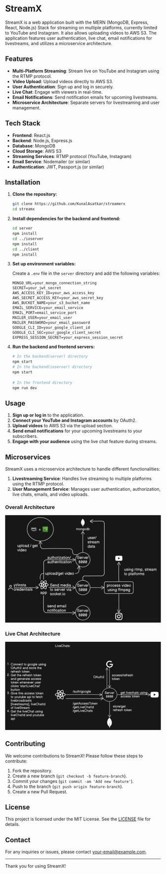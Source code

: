 # StreamX

StreamX is a web application built with the MERN (MongoDB, Express, React, Node.js) Stack for streaming on multiple platforms, currently limited to YouTube and Instagram. It also allows uploading videos to AWS S3. The application features user authentication, live chat, email notifications for livestreams, and utilizes a microservice architecture.

## Features

- **Multi-Platform Streaming**: Stream live on YouTube and Instagram using the RTMP protocol.
- **Video Upload**: Upload videos directly to AWS S3.
- **User Authentication**: Sign up and log in securely.
- **Live Chat**: Engage with viewers in real-time.
- **Email Notifications**: Send notification emails for upcoming livestreams.
- **Microservice Architecture**: Separate servers for livestreaming and user management.

## Tech Stack

- **Frontend**: React.js
- **Backend**: Node.js, Express.js
- **Database**: MongoDB
- **Cloud Storage**: AWS S3
- **Streaming Services**: RTMP protocol (YouTube, Instagram)
- **Email Service**: Nodemailer (or similar)
- **Authentication**: JWT, Passport.js (or similar)

## Installation

1. **Clone the repository:**

    ```bash
    git clone https://github.com/KunalAsatkar/streamerx
    cd streamx
    ```

2. **Install dependencies for the backend and frontend:**

    ```bash
    cd server
    npm install
    cd ../ioserver
    npm install
    cd ../client
    npm install
    ```

3. **Set up environment variables:**

    Create a `.env` file in the `server` directory and add the following variables:

    ```plaintext
    MONGO_URL=your_mongo_connection_string
    SECRET=your_jwt_secret
    AWS_ACCESS_KEY_ID=your_aws_access_key
    AWS_SECRET_ACCESS_KEY=your_aws_secret_key
    AWS_BUCKET_NAME=your_s3_bucket_name
    EMAIL_SERVICE=your_email_service
    EMAIL_PORT=email_service_port
    MAILER_USER=your_email_user
    MAILER_PASSWORD=your_email_password
    GOOGLE_CLI_ID=your_google_client_id
    GOOGLE_CLI_SEC=your_google_client_secret
    EXPRESS_SESSION_SECRET=your_express_session_secret
    ```

4. **Run the backend and frontend servers:**

    ```bash
    # In the backend(server) directory
    npm start
    # In the backend(ioserver) directory
    npm start

    # In the frontend directory
    npm run dev
    ```

## Usage

1. **Sign up or log in** to the application.
2. **Connect your YouTube and Instagram accounts** by OAuth2.
3. **Upload videos** to AWS S3 via the upload section.
4. **Send email notifications** for your upcoming livestreams to your subscribers.
5. **Engage with your audience** using the live chat feature during streams.

## Microservices

StreamX uses a microservice architecture to handle different functionalities:

1. **Livestreaming Service**: Handles live streaming to multiple platforms using the RTMP protocol.
2. **User Management Service**: Manages user authentication, authorization, live chats, emails, and video uploads.

### Overall Architecture
![Overall Architecture](./assets/streamXArch.png)

### Live Chat Architecture
![Live Chat Architecture](./assets/oauthAndLiveChats.png)


## Contributing

We welcome contributions to StreamX! Please follow these steps to contribute:

1. Fork the repository.
2. Create a new branch (`git checkout -b feature-branch`).
3. Commit your changes (`git commit -am 'Add new feature'`).
4. Push to the branch (`git push origin feature-branch`).
5. Create a new Pull Request.

## License

This project is licensed under the MIT License. See the [LICENSE](LICENSE) file for details.

## Contact

For any inquiries or issues, please contact [your-email@example.com](mailto:your-email@example.com).

---

Thank you for using StreamX!

